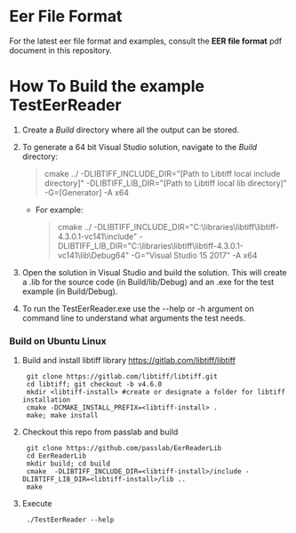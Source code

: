 Eer File Format
===============

For the latest eer file format and examples, consult the **EER file format** pdf document in this repository.

How To Build the example TestEerReader
======================================

1. Create a *Build* directory where all the output can be stored. 
2. To generate a 64 bit Visual Studio solution, navigate to the *Build* directory:
    > cmake ../ -DLIBTIFF_INCLUDE_DIR="[Path to Libtiff local include directory]" -DLIBTIFF_LIB_DIR="[Path to Libtiff local lib directory]" -G=[Generator] -A x64

    * For example: 
        > cmake ../ -DLIBTIFF_INCLUDE_DIR="C:\libraries\libtiff\libtiff-4.3.0.1-vc141\include" -DLIBTIFF_LIB_DIR="C:\libraries\libtiff\libtiff-4.3.0.1-vc141\lib\Debug64" -G="Visual Studio 15 2017" -A x64

3. Open the solution in Visual Studio and build the solution. This will create a .lib for the source code (in Build/lib/Debug) and an .exe for the test example (in Build/Debug).

4. To run the TestEerReader.exe use the --help or -h argument on command line to understand what arguments the test needs. 

### Build on Ubuntu Linux
1. Build and install libtiff library https://gitlab.com/libtiff/libtiff

        git clone https://gitlab.com/libtiff/libtiff.git
        cd libtiff; git checkout -b v4.6.0
        mkdir <libtiff-install> #create or designate a folder for libtiff installation
        cmake -DCMAKE_INSTALL_PREFIX=<libtiff-install> .
        make; make install

2. Checkout this repo from passlab and build

        git clone https://github.com/passlab/EerReaderLib
        cd EerReaderLib
        mkdir build; cd build
        cmake  -DLIBTIFF_INCLUDE_DIR=<libtiff-install>/include -DLIBTIFF_LIB_DIR=<libtiff-install>/lib ..
        make

3. Execute 

        ./TestEerReader --help
